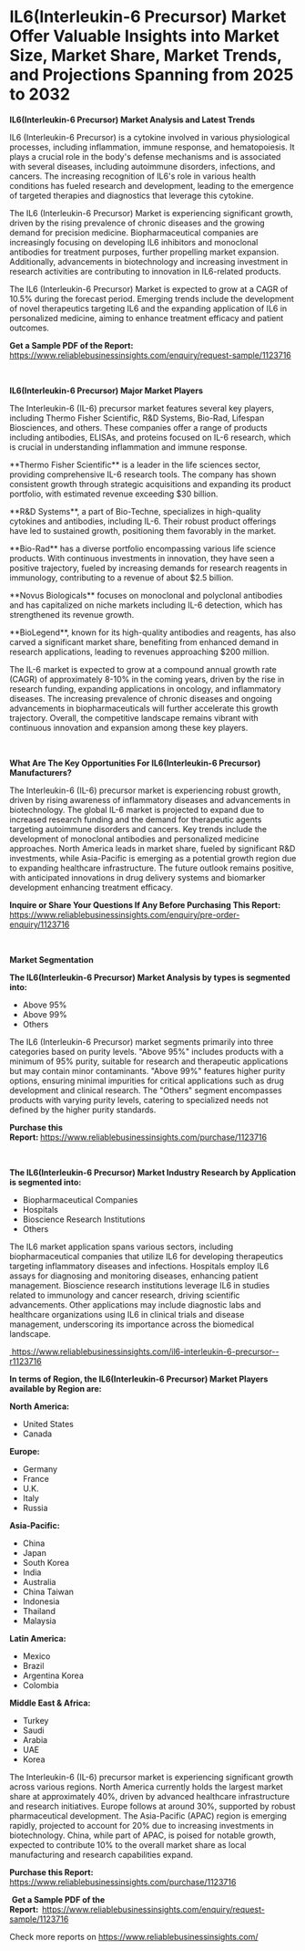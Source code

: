<p><h1>IL6(Interleukin-6 Precursor) Market Offer Valuable Insights into Market Size, Market Share, Market Trends, and Projections Spanning from 2025 to 2032</h1></p><p><strong>IL6(Interleukin-6 Precursor) Market Analysis and Latest Trends</strong></p>
<p><p>IL6 (Interleukin-6 Precursor) is a cytokine involved in various physiological processes, including inflammation, immune response, and hematopoiesis. It plays a crucial role in the body's defense mechanisms and is associated with several diseases, including autoimmune disorders, infections, and cancers. The increasing recognition of IL6's role in various health conditions has fueled research and development, leading to the emergence of targeted therapies and diagnostics that leverage this cytokine. </p><p>The IL6 (Interleukin-6 Precursor) Market is experiencing significant growth, driven by the rising prevalence of chronic diseases and the growing demand for precision medicine. Biopharmaceutical companies are increasingly focusing on developing IL6 inhibitors and monoclonal antibodies for treatment purposes, further propelling market expansion. Additionally, advancements in biotechnology and increasing investment in research activities are contributing to innovation in IL6-related products.</p><p>The IL6 (Interleukin-6 Precursor) Market is expected to grow at a CAGR of 10.5% during the forecast period. Emerging trends include the development of novel therapeutics targeting IL6 and the expanding application of IL6 in personalized medicine, aiming to enhance treatment efficacy and patient outcomes.</p></p>
<p><strong>Get a Sample PDF of the Report:&nbsp;</strong> <a href="https://www.reliablebusinessinsights.com/enquiry/request-sample/1123716?utm_campaign=2769&utm_medium=2&utm_source=Github&utm_content=ia&utm_term=03032025&utm_id=il6interleukin-6-precursor">https://www.reliablebusinessinsights.com/enquiry/request-sample/1123716</a></p>
<p>&nbsp;</p>
<p><strong>IL6(Interleukin-6 Precursor) Major Market Players</strong></p>
<p><p>The Interleukin-6 (IL-6) precursor market features several key players, including Thermo Fisher Scientific, R&D Systems, Bio-Rad, Lifespan Biosciences, and others. These companies offer a range of products including antibodies, ELISAs, and proteins focused on IL-6 research, which is crucial in understanding inflammation and immune response.</p><p>**Thermo Fisher Scientific** is a leader in the life sciences sector, providing comprehensive IL-6 research tools. The company has shown consistent growth through strategic acquisitions and expanding its product portfolio, with estimated revenue exceeding $30 billion.</p><p>**R&D Systems**, a part of Bio-Techne, specializes in high-quality cytokines and antibodies, including IL-6. Their robust product offerings have led to sustained growth, positioning them favorably in the market.</p><p>**Bio-Rad** has a diverse portfolio encompassing various life science products. With continuous investments in innovation, they have seen a positive trajectory, fueled by increasing demands for research reagents in immunology, contributing to a revenue of about $2.5 billion.</p><p>**Novus Biologicals** focuses on monoclonal and polyclonal antibodies and has capitalized on niche markets including IL-6 detection, which has strengthened its revenue growth. </p><p>**BioLegend**, known for its high-quality antibodies and reagents, has also carved a significant market share, benefiting from enhanced demand in research applications, leading to revenues approaching $200 million.</p><p>The IL-6 market is expected to grow at a compound annual growth rate (CAGR) of approximately 8-10% in the coming years, driven by the rise in research funding, expanding applications in oncology, and inflammatory diseases. The increasing prevalence of chronic diseases and ongoing advancements in biopharmaceuticals will further accelerate this growth trajectory. Overall, the competitive landscape remains vibrant with continuous innovation and expansion among these key players.</p></p>
<p>&nbsp;</p>
<p><strong>What Are The Key Opportunities For IL6(Interleukin-6 Precursor) Manufacturers?</strong></p>
<p><p>The Interleukin-6 (IL-6) precursor market is experiencing robust growth, driven by rising awareness of inflammatory diseases and advancements in biotechnology. The global IL-6 market is projected to expand due to increased research funding and the demand for therapeutic agents targeting autoimmune disorders and cancers. Key trends include the development of monoclonal antibodies and personalized medicine approaches. North America leads in market share, fueled by significant R&D investments, while Asia-Pacific is emerging as a potential growth region due to expanding healthcare infrastructure. The future outlook remains positive, with anticipated innovations in drug delivery systems and biomarker development enhancing treatment efficacy.</p></p>
<p><strong>Inquire or Share Your Questions If Any Before Purchasing This Report:</strong> <a href="https://www.reliablebusinessinsights.com/enquiry/pre-order-enquiry/1123716?utm_campaign=2769&utm_medium=2&utm_source=Github&utm_content=ia&utm_term=03032025&utm_id=il6interleukin-6-precursor">https://www.reliablebusinessinsights.com/enquiry/pre-order-enquiry/1123716</a></p>
<p>&nbsp;</p>
<p><strong>Market Segmentation</strong></p>
<p><strong>The IL6(Interleukin-6 Precursor) Market Analysis by types is segmented into:</strong></p>
<p><ul><li>Above 95%</li><li>Above 99%</li><li>Others</li></ul></p>
<p><p>The IL6 (Interleukin-6 Precursor) market segments primarily into three categories based on purity levels. "Above 95%" includes products with a minimum of 95% purity, suitable for research and therapeutic applications but may contain minor contaminants. "Above 99%" features higher purity options, ensuring minimal impurities for critical applications such as drug development and clinical research. The "Others" segment encompasses products with varying purity levels, catering to specialized needs not defined by the higher purity standards. </p></p>
<p><strong>Purchase this Report:&nbsp;</strong><a href="https://www.reliablebusinessinsights.com/purchase/1123716?utm_campaign=2769&utm_medium=2&utm_source=Github&utm_content=ia&utm_term=03032025&utm_id=il6interleukin-6-precursor">https://www.reliablebusinessinsights.com/purchase/1123716</a></p>
<p>&nbsp;</p>
<p><strong>The IL6(Interleukin-6 Precursor) Market Industry Research by Application is segmented into:</strong></p>
<p><ul><li>Biopharmaceutical Companies</li><li>Hospitals</li><li>Bioscience Research Institutions</li><li>Others</li></ul></p>
<p><p>The IL6 market application spans various sectors, including biopharmaceutical companies that utilize IL6 for developing therapeutics targeting inflammatory diseases and infections. Hospitals employ IL6 assays for diagnosing and monitoring diseases, enhancing patient management. Bioscience research institutions leverage IL6 in studies related to immunology and cancer research, driving scientific advancements. Other applications may include diagnostic labs and healthcare organizations using IL6 in clinical trials and disease management, underscoring its importance across the biomedical landscape.</p></p>
<p><a href="https://www.reliablebusinessinsights.com/il6-interleukin-6-precursor--r1123716?utm_campaign=2769&utm_medium=2&utm_source=Github&utm_content=ia&utm_term=03032025&utm_id=il6interleukin-6-precursor">&nbsp;https://www.reliablebusinessinsights.com/il6-interleukin-6-precursor--r1123716</a></p>
<p><strong>In terms of Region, the IL6(Interleukin-6 Precursor) Market Players available by Region are:</strong></p>
<p>
    <p> <strong> North America: </strong>
        <ul>
            <li>United States</li>
            <li>Canada</li>
        </ul>
        </p> 
    <p> <strong> Europe: </strong>
        <ul>
            <li>Germany</li>
            <li>France</li>
            <li>U.K.</li>
            <li>Italy</li>
            <li>Russia</li>
        </ul>
        </p> 
    <p> <strong> Asia-Pacific: </strong>
        <ul>
            <li>China</li>
            <li>Japan</li>
            <li>South Korea</li>
            <li>India</li>
            <li>Australia</li>
            <li>China Taiwan</li>
            <li>Indonesia</li>
            <li>Thailand</li>
            <li>Malaysia</li>
        </ul>
        </p> 
    <p> <strong> Latin America: </strong>
        <ul>
            <li>Mexico</li>
            <li>Brazil</li>
            <li>Argentina Korea</li>
            <li>Colombia</li>
        </ul>
        </p> 
    <p> <strong> Middle East & Africa: </strong>
        <ul>
            <li>Turkey</li>
            <li>Saudi</li>
            <li>Arabia</li>
            <li>UAE</li>
            <li>Korea</li>
        </ul>
    </p>
    </p>
<p><p>The Interleukin-6 (IL-6) precursor market is experiencing significant growth across various regions. North America currently holds the largest market share at approximately 40%, driven by advanced healthcare infrastructure and research initiatives. Europe follows at around 30%, supported by robust pharmaceutical development. The Asia-Pacific (APAC) region is emerging rapidly, projected to account for 20% due to increasing investments in biotechnology. China, while part of APAC, is poised for notable growth, expected to contribute 10% to the overall market share as local manufacturing and research capabilities expand.</p></p>
<p><strong>Purchase this Report: </strong><a href="https://www.reliablebusinessinsights.com/purchase/1123716?utm_campaign=2769&utm_medium=2&utm_source=Github&utm_content=ia&utm_term=03032025&utm_id=il6interleukin-6-precursor">https://www.reliablebusinessinsights.com/purchase/1123716</a></p>
<p>&nbsp;<strong>Get a Sample PDF of the Report:&nbsp;&nbsp;</strong><a href="https://www.reliablebusinessinsights.com/enquiry/request-sample/1123716?utm_campaign=2769&utm_medium=2&utm_source=Github&utm_content=ia&utm_term=03032025&utm_id=il6interleukin-6-precursor">https://www.reliablebusinessinsights.com/enquiry/request-sample/1123716</a></p>
<p><strong></strong></p>
<p>Check more reports on <a href="https://www.reliablebusinessinsights.com/?utm_campaign=2769&utm_medium=2&utm_source=Github&utm_content=ia&utm_term=03032025&utm_id=il6interleukin-6-precursor">https://www.reliablebusinessinsights.com/</a></p>